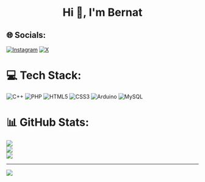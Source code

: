 <h1 align="center">Hi 👋, I'm Bernat</h1>

## 🌐 Socials:
[![Instagram](https://img.shields.io/badge/Instagram-%23E4405F.svg?logo=Instagram&logoColor=white)](https://instagram.com/rubiolbernat) [![X](https://img.shields.io/badge/X-black.svg?logo=X&logoColor=white)](https://x.com/rubiolbernat) 

# 💻 Tech Stack:
![C++](https://img.shields.io/badge/c++-%2300599C.svg?style=for-the-badge&logo=c%2B%2B&logoColor=white) ![PHP](https://img.shields.io/badge/php-%23777BB4.svg?style=for-the-badge&logo=php&logoColor=white) ![HTML5](https://img.shields.io/badge/html5-%23E34F26.svg?style=for-the-badge&logo=html5&logoColor=white) ![CSS3](https://img.shields.io/badge/css3-%231572B6.svg?style=for-the-badge&logo=css3&logoColor=white) ![Arduino](https://img.shields.io/badge/-Arduino-00979D?style=for-the-badge&logo=Arduino&logoColor=white) ![MySQL](https://img.shields.io/badge/mysql-4479A1.svg?style=for-the-badge&logo=mysql&logoColor=white)
# 📊 GitHub Stats:
![](https://github-readme-stats.vercel.app/api?username=rubiolbernat&theme=dark&hide_border=true&include_all_commits=true&count_private=true)<br/>
![](https://github-readme-streak-stats.herokuapp.com/?user=rubiolbernat&theme=dark&hide_border=true)<br/>
![](https://github-readme-stats.vercel.app/api/top-langs/?username=rubiolbernat&theme=dark&hide_border=true&include_all_commits=true&count_private=true&layout=compact)

---
[![](https://visitcount.itsvg.in/api?id=rubiolbernat&icon=0&color=0)](https://visitcount.itsvg.in)

<!-- Proudly created with GPRM ( https://gprm.itsvg.in ) -->
